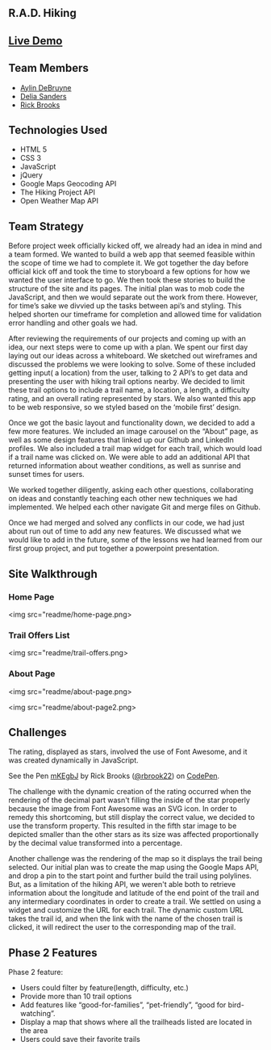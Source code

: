 ## R.A.D. Hiking

## <a href="http://resonant-planes.surge.sh/index.html"> Live Demo <a>

## Team Members
* <a href="#"> Aylin DeBruyne </a>
* <a href="#"> Delia Sanders </a>
* <a href="#"> Rick Brooks </a>

## Technologies Used
* HTML 5
* CSS 3
* JavaScript
* jQuery
* Google Maps Geocoding API
* The Hiking Project API
* Open Weather Map API

## Team Strategy
<p>
Before project week officially kicked off, we already had an idea in mind and a team formed. We wanted to build a web app that seemed feasible within the scope of time we had to complete it. We got together the day before official kick off and took the time to storyboard a few options for how we wanted the user interface to go. We then took these stories to build the structure of the site and its pages. The initial plan was to mob code the JavaScript, and then we would separate out the work from there. However, for time’s sake we divvied up the tasks between api’s and styling. This helped shorten our timeframe for completion and allowed time for validation error handling and other goals we had.

After reviewing the requirements of our projects and coming up with an idea,  our next steps were to come up with a plan. We spent our first day laying out our ideas across a whiteboard. We sketched out wireframes and discussed the problems we were looking to solve. Some of these included getting input( a location) from the user, talking to 2 API’s to get data and presenting the user with hiking trail options nearby. We decided to limit these trail options to include a trail name, a location, a length, a difficulty rating, and an overall rating represented by stars. We also wanted this app to be web responsive, so we styled based on the ‘mobile first’ design.

Once we got the basic layout and functionality down, we decided to add a few more features. We included an image carousel on the “About” page, as well as some design features that linked up our Github and LinkedIn profiles.  We also included a trail map widget for each trail, which would load if a trail name was clicked on. We were able to add an additional API that returned information about weather conditions, as well as sunrise and sunset times for users.

We worked together diligently, asking each other questions, collaborating on ideas and constantly teaching each other new techniques we had implemented. We helped each other navigate Git and merge files on Github.

Once we had merged and solved any conflicts in our code, we had just about run out of time to add any new features. We discussed what we would like to add in the future, some of the lessons we had learned from our first group project, and put together a powerpoint presentation.
</p>

## Site Walkthrough
### Home Page

<img src="readme/home-page.png>

### Trail Offers List

<img src="readme/trail-offers.png>

### About Page

<img src="readme/about-page.png>

<img src="readme/about-page2.png>

## Challenges
<p>
The rating, displayed as stars, involved the use of Font Awesome, and it was created dynamically in JavaScript.

<p data-height="265" data-theme-id="0" data-slug-hash="mKEgbJ" data-default-tab="js" data-user="rbrook22" data-embed-version="2" data-pen-title="mKEgbJ" class="codepen">See the Pen <a href="https://codepen.io/rbrook22/pen/mKEgbJ/">mKEgbJ</a> by Rick Brooks (<a href="https://codepen.io/rbrook22">@rbrook22</a>) on <a href="https://codepen.io">CodePen</a>.</p>
<script async src="https://static.codepen.io/assets/embed/ei.js"></script>

The challenge with the dynamic creation of the rating occurred when the rendering of the decimal part wasn't filling the inside of the star properly because the image from Font Awesome was an SVG icon. In order to remedy this shortcoming, but still display the correct value, we decided to use the transform property. This resulted in the fifth star image to be depicted smaller than the other stars as its size was affected proportionally by the decimal value transformed into a percentage.

Another challenge was the rendering of the map so it displays the trail being selected. Our initial plan was to create the map using the Google Maps API, and drop a pin to the start point and further build the trail using polylines.
But, as a limitation of the hiking API, we weren't able both to retrieve information about the longitude and latitude of the end point of the trail and any intermediary coordinates in order to create a trail. We settled on using a widget and customize the URL for each trail. The dynamic custom URL takes the trail id, and  when the link with the name of the chosen trail is clicked, it will redirect the user to the corresponding map of the trail.
</p>

## Phase 2 Features

Phase 2 feature:
* Users could filter by feature(length, difficulty, etc.)
* Provide more than 10 trail options
* Add features like “good-for-families”, “pet-friendly”, “good for bird-watching”.
* Display a map that shows where all the trailheads listed are located in the area
* Users could save their favorite trails
